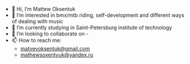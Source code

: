 - 👋 Hi, I’m Mattew Oksentuk
- 👀 I’m interested in bmx/mtb riding, self-development and different ways of dealing with music
- 🌱 I’m currently studying in Saint-Petersburg institute of technology
- 💞️ I’m looking to collaborate on -
- 📫 How to reach me: 
  - matveyoksentuk@gmail.com
  - mathewsoxentyuk@yandex.ru
<!---
MOksentuk/MOksentuk is a ✨ special ✨ repository because its `README.md` (this file) appears on your GitHub profile.
You can click the Preview link to take a look at your changes.
--->
